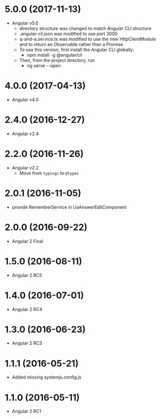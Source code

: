<a name="5.0.0"></a>
# 5.0.0 (2017-11-13)
* Angular v5.0
  * directory structure was changed to match Angular CLI structure
  * .angular-cli.json was modified to use port 3000
  * q-and-a.service.ts was modified to use the new HttpClientModule
    and to return an Observable rather than a Promise
  * To use this version, first install the Angular CLI globally:
    * npm install -g @angular/cli
  * Then, from the project directory, run
    * ng serve --open

<a name="4.0.0"></a>
# 4.0.0 (2017-04-13)
* Angular v4.0

<a name="2.4.0"></a>
# 2.4.0 (2016-12-27)
* Angular v2.4

<a name="2.2.0"></a>
# 2.2.0 (2016-11-26)
* Angular v2.2
  * Move from `typings` to `@types`
  
<a name="2.0.1"></a>
# 2.0.1 (2016-11-05)
* provide RememberService in UaAnswerEditComponent

<a name="2.0.0"></a>
# 2.0.0 (2016-09-22)
* Angular 2 Final

<a name="1.5.0"></a>
# 1.5.0 (2016-08-11)
* Angular 2 RC5

<a name="1.4.0"></a>
# 1.4.0 (2016-07-01)
* Angular 2 RC4

<a name="1.3.0"></a>
# 1.3.0 (2016-06-23)
* Angular 2 RC3

<a name="1.1.1"></a>
# 1.1.1 (2016-05-21)
* Added missing systemjs.config.js

<a name="1.1.0"></a>
# 1.1.0 (2016-05-11)
* Angular 2 RC1

